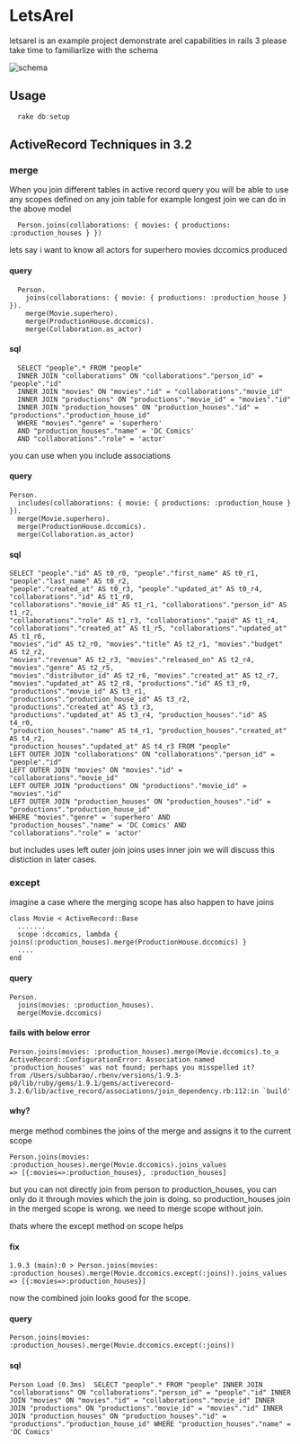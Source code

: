 # LetsArel
letsarel is an example project demonstrate arel capabilities in rails 3
please take time to familiarlize with the schema

![schema](https://github.com/megpha/letsarel/raw/master/doc/models.png)

## Usage
````r  
  rake db:setup
````  
## ActiveRecord Techniques in 3.2

### merge

When you join different tables in active record query 
you will be able to use any scopes defined on any join table
for example longest join we can do in the above model


````  
  Person.joins(collaborations: { movies: { productions: :production_houses } })
````  

lets say i want to know all actors for superhero movies dccomics produced

#### query

````  
  Person.
    joins(collaborations: { movie: { productions: :production_house } }).
    merge(Movie.superhero).
    merge(ProductionHouse.dccomics).
    merge(Collaboration.as_actor)
```` 

#### sql
```` 
  SELECT "people".* FROM "people" 
  INNER JOIN "collaborations" ON "collaborations"."person_id" = "people"."id" 
  INNER JOIN "movies" ON "movies"."id" = "collaborations"."movie_id" 
  INNER JOIN "productions" ON "productions"."movie_id" = "movies"."id" 
  INNER JOIN "production_houses" ON "production_houses"."id" = "productions"."production_house_id" 
  WHERE "movies"."genre" = 'superhero' 
  AND "production_houses"."name" = 'DC Comics' 
  AND "collaborations"."role" = 'actor'
```` 
you can use when you include associations

#### query

````  
Person.
  includes(collaborations: { movie: { productions: :production_house } }).
  merge(Movie.superhero).
  merge(ProductionHouse.dccomics).
  merge(Collaboration.as_actor)
```` 

#### sql
```` 
SELECT "people"."id" AS t0_r0, "people"."first_name" AS t0_r1, "people"."last_name" AS t0_r2,
"people"."created_at" AS t0_r3, "people"."updated_at" AS t0_r4, "collaborations"."id" AS t1_r0,
"collaborations"."movie_id" AS t1_r1, "collaborations"."person_id" AS t1_r2, 
"collaborations"."role" AS t1_r3, "collaborations"."paid" AS t1_r4, 
"collaborations"."created_at" AS t1_r5, "collaborations"."updated_at" AS t1_r6, 
"movies"."id" AS t2_r0, "movies"."title" AS t2_r1, "movies"."budget" AS t2_r2, 
"movies"."revenue" AS t2_r3, "movies"."released_on" AS t2_r4, "movies"."genre" AS t2_r5, 
"movies"."distributor_id" AS t2_r6, "movies"."created_at" AS t2_r7, 
"movies"."updated_at" AS t2_r8, "productions"."id" AS t3_r0, "productions"."movie_id" AS t3_r1,
"productions"."production_house_id" AS t3_r2, "productions"."created_at" AS t3_r3, 
"productions"."updated_at" AS t3_r4, "production_houses"."id" AS t4_r0, 
"production_houses"."name" AS t4_r1, "production_houses"."created_at" AS t4_r2, 
"production_houses"."updated_at" AS t4_r3 FROM "people" 
LEFT OUTER JOIN "collaborations" ON "collaborations"."person_id" = "people"."id" 
LEFT OUTER JOIN "movies" ON "movies"."id" = "collaborations"."movie_id" 
LEFT OUTER JOIN "productions" ON "productions"."movie_id" = "movies"."id" 
LEFT OUTER JOIN "production_houses" ON "production_houses"."id" = "productions"."production_house_id" 
WHERE "movies"."genre" = 'superhero' AND 
"production_houses"."name" = 'DC Comics' AND 
"collaborations"."role" = 'actor'
```` 

but includes uses left outer join joins uses inner join we will discuss
this distiction in later cases.


### except
imagine a case where the merging scope has also happen to have joins
```` 
class Movie < ActiveRecord::Base
  .......
  scope :dccomics, lambda { joins(:production_houses).merge(ProductionHouse.dccomics) }
  ....
end
```` 

#### query

```` 
Person.
  joins(movies: :production_houses).
  merge(Movie.dccomics)
```` 

#### fails with below error
```` 
Person.joins(movies: :production_houses).merge(Movie.dccomics).to_a
ActiveRecord::ConfigurationError: Association named 'production_houses' was not found; perhaps you misspelled it?
from /Users/subbarao/.rbenv/versions/1.9.3-p0/lib/ruby/gems/1.9.1/gems/activerecord-3.2.6/lib/active_record/associations/join_dependency.rb:112:in `build'
```` 
#### why?
merge method combines the joins of the merge and assigns it to the
current scope

```` 
Person.joins(movies: :production_houses).merge(Movie.dccomics).joins_values
=> [{:movies=>:production_houses}, :production_houses]
```` 

but you can not directly join from person to production_houses, you can
only do it through movies which the join is doing.
so production_houses join in the merged scope is wrong.
we need to merge scope without join.

thats where the except method on scope helps

#### fix

```` 
1.9.3 (main):0 > Person.joins(movies: :production_houses).merge(Movie.dccomics.except(:joins)).joins_values
=> [{:movies=>:production_houses}]
```` 

now the combined join looks good for the scope.
#### query
```` 
Person.joins(movies: :production_houses).merge(Movie.dccomics.except(:joins))
```` 
#### sql

```` 
Person Load (0.3ms)  SELECT "people".* FROM "people" INNER JOIN "collaborations" ON "collaborations"."person_id" = "people"."id" INNER JOIN "movies" ON "movies"."id" = "collaborations"."movie_id" INNER JOIN "productions" ON "productions"."movie_id" = "movies"."id" INNER JOIN "production_houses" ON "production_houses"."id" = "productions"."production_house_id" WHERE "production_houses"."name" = 'DC Comics'
```` 
